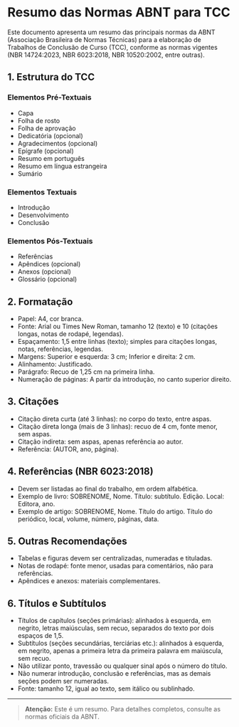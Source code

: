 # Resumo das Normas ABNT para TCC

Este documento apresenta um resumo das principais normas da ABNT (Associação Brasileira de Normas Técnicas) para a elaboração de Trabalhos de Conclusão de Curso (TCC), conforme as normas vigentes (NBR 14724:2023, NBR 6023:2018, NBR 10520:2002, entre outras).

## 1. Estrutura do TCC

### Elementos Pré-Textuais
- Capa
- Folha de rosto
- Folha de aprovação
- Dedicatória (opcional)
- Agradecimentos (opcional)
- Epígrafe (opcional)
- Resumo em português
- Resumo em língua estrangeira
- Sumário

### Elementos Textuais
- Introdução
- Desenvolvimento
- Conclusão

### Elementos Pós-Textuais
- Referências
- Apêndices (opcional)
- Anexos (opcional)
- Glossário (opcional)

## 2. Formatação
- Papel: A4, cor branca.
- Fonte: Arial ou Times New Roman, tamanho 12 (texto) e 10 (citações longas, notas de rodapé, legendas).
- Espaçamento: 1,5 entre linhas (texto); simples para citações longas, notas, referências, legendas.
- Margens: Superior e esquerda: 3 cm; Inferior e direita: 2 cm.
- Alinhamento: Justificado.
- Parágrafo: Recuo de 1,25 cm na primeira linha.
- Numeração de páginas: A partir da introdução, no canto superior direito.

## 3. Citações
- Citação direta curta (até 3 linhas): no corpo do texto, entre aspas.
- Citação direta longa (mais de 3 linhas): recuo de 4 cm, fonte menor, sem aspas.
- Citação indireta: sem aspas, apenas referência ao autor.
- Referência: (AUTOR, ano, página).

## 4. Referências (NBR 6023:2018)
- Devem ser listadas ao final do trabalho, em ordem alfabética.
- Exemplo de livro: SOBRENOME, Nome. Título: subtítulo. Edição. Local: Editora, ano.
- Exemplo de artigo: SOBRENOME, Nome. Título do artigo. Título do periódico, local, volume, número, páginas, data.

## 5. Outras Recomendações
- Tabelas e figuras devem ser centralizadas, numeradas e tituladas.
- Notas de rodapé: fonte menor, usadas para comentários, não para referências.
- Apêndices e anexos: materiais complementares.

## 6. Títulos e Subtítulos
- Títulos de capítulos (seções primárias): alinhados à esquerda, em negrito, letras maiúsculas, sem recuo, separados do texto por dois espaços de 1,5.
- Subtítulos (seções secundárias, terciárias etc.): alinhados à esquerda, em negrito, apenas a primeira letra da primeira palavra em maiúscula, sem recuo.
- Não utilizar ponto, travessão ou qualquer sinal após o número do título.
- Não numerar introdução, conclusão e referências, mas as demais seções podem ser numeradas.
- Fonte: tamanho 12, igual ao texto, sem itálico ou sublinhado.

---

> **Atenção:** Este é um resumo. Para detalhes completos, consulte as normas oficiais da ABNT.
